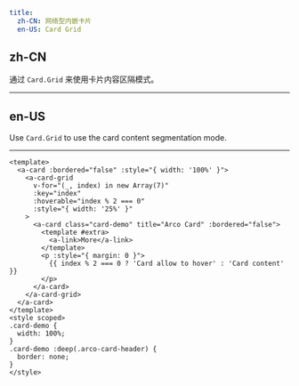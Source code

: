 ```yaml
title:
  zh-CN: 网络型内嵌卡片
  en-US: Card Grid
```

## zh-CN

通过 `Card.Grid` 来使用卡片内容区隔模式。

---

## en-US

Use `Card.Grid` to use the card content segmentation mode.

---

```vue
<template>
  <a-card :bordered="false" :style="{ width: '100%' }">
    <a-card-grid
      v-for="(_, index) in new Array(7)"
      :key="index"
      :hoverable="index % 2 === 0"
      :style="{ width: '25%' }"
    >
      <a-card class="card-demo" title="Arco Card" :bordered="false">
        <template #extra>
          <a-link>More</a-link>
        </template>
        <p :style="{ margin: 0 }">
          {{ index % 2 === 0 ? 'Card allow to hover' : 'Card content' }}
        </p>
      </a-card>
    </a-card-grid>
  </a-card>
</template>
<style scoped>
.card-demo {
  width: 100%;
}
.card-demo :deep(.arco-card-header) {
  border: none;
}
</style>
```
